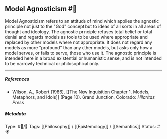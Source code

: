 ## Model Agnosticism  #🧠 

Model Agnosticism refers to an attitude of mind which applies the agnostic principle not just to the "God" concept but to ideas of all sorts in all areas of thought and ideology. The agnostic principle refuses total belief or total denial and regards models as tools to be used where appropriate and replaced by other models where not appropriate. It does not regard any models as more "profound" than any other models, but asks only how a model serves, or fails to serve, those who use it. The agnostic principle is intended here in a broad existential or humanistic sense, and is not intended to be narrowly technical or philosophical only.

___

##### References

- Wilson, A., Robert (1986). [[The New Inquisition Chapter 1. Models, Metaphors, and Idols]] (Page 10). Grand Junction, Colorado: _Hilaritas Press_

##### Metadata

Type: #🔵/🔵 
Tags: [[Philosophy]] / [[Epistemology]] / [[Semantics]] 
Status: #☀️ 